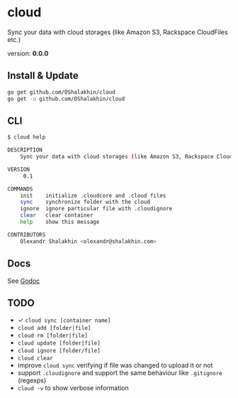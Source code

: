 # cloud

Sync your data with cloud storages (like Amazon S3, Rackspace CloudFiles etc.)

version: **0.0.0**

## Install & Update

```bash
go get github.com/OShalakhin/cloud
go get -u github.com/OShalakhin/cloud
```

## CLI

```bash
$ cloud help

DESCRIPTION
    Sync your data with cloud storages (like Amazon S3, Rackspace CloudFiles etc.)

VERSION
     0.1

COMMANDS
    init    initialize .cloudcore and .cloud files
    sync    synchronize folder with the cloud
    ignore  ignore particular file with .cloudignore
    clear   clear container
    help    show this message

CONTRIBUTORS
    Olexandr Shalakhin <olexandr@shalakhin.com>

```

## Docs

See [Godoc](http://godoc.org/github.com/OShalakhin/cloud)

## TODO

- &#10003; `cloud sync [container name]`
- `cloud add [folder|file]`
- `cloud rm [folder|file]`
- `cloud update [folder|file]`
- `cloud ignore [folder/file]`
- `cloud clear`
- improve `cloud sync` verifying if file was changed to upload it or not
- support `.cloudignore` and support the same behaviour like `.gitignore` (regexps)
- `cloud -v` to show verbose information
